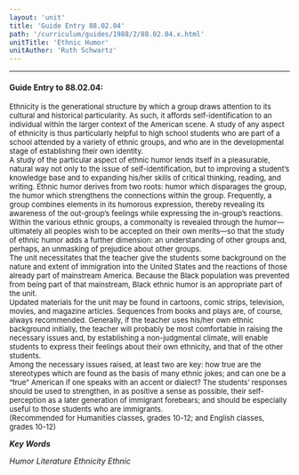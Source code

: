 ```yaml
---
layout: 'unit'
title: 'Guide Entry 88.02.04'
path: '/curriculum/guides/1988/2/88.02.04.x.html'
unitTitle: 'Ethnic Humor'
unitAuthor: 'Ruth Schwartz'
---
```


<body>
<hr/>
 <h4>
  Guide Entry to 88.02.04:
 </h4>
 <font size="-1">
  <dl>
   <dt>
    Ethnicity is the generational structure by which a group draws attention to its cultural and historical particularity. As such, it affords self-identification to an individual within the larger context of the American scene. A study of any aspect of ethnicity is thus particularly helpful to high school students who are part of a school attended by a variety of ethnic groups, and who are in the developmental stage of establishing their own identity.
    <dt>
     A study of the particular aspect of ethnic humor lends itself in a pleasurable, natural way not only to the issue of self-identification, but to improving a student’s knowledge base and to expanding his/her skills of critical thinking, reading, and writing. Ethnic humor derives from two roots: humor which disparages the group, the humor which strengthens the connections within the group. Frequently, a group combines elements in its humorous expression, thereby revealing its awareness of the out-group’s feelings while expressing the in-group’s reactions.
     <dt>
      Within the various ethnic groups, a commonalty is revealed through the humor—ultimately all peoples wish to be accepted on their own merits—so that the study of ethnic humor adds a further dimension: an understanding of other groups and, perhaps, an unmasking of prejudice about other groups.
      <dt>
       The unit necessitates that the teacher give the students some background on the nature and extent of immigration into the United States and the reactions of those already part of mainstream America. Because the Black population was prevented from being part of that mainstream, Black ethnic humor is an appropriate part of the unit.
       <dt>
        Updated materials for the unit may be found in cartoons, comic strips, television, movies, and magazine articles. Sequences from books and plays are, of course, always recommended. Generally, if the teacher uses his/her own ethnic background initially, the teacher will probably be most comfortable in raising the necessary issues and, by establishing a non-judgmental climate, will enable students to express their feelings about their own ethnicity, and that of the other students.
        <dt>
         Among the necessary issues raised, at least two are key: how true are the stereotypes which are found as the basis of many ethnic jokes; and can one be a “true” American if one speaks with an accent or dialect? The students’ responses should be used to strengthen, in as positive a sense as possible, their self-perception as a later generation of immigrant forebears; and should be especially useful to those students who are immigrants.
         <dt>
          (Recommended for Humanities classes, grades 10-12; and English classes, grades 10-12)
         </dt>
        </dt>
       </dt>
      </dt>
     </dt>
    </dt>
   </dt>
  </dl>
 </font>
 <p>
  <b>
   <i>
    Key Words
   </i>
  </b>
  <br/>
 </p>
 <p>
  <i>
   Humor Literature Ethnicity Ethnic
  </i>
 </p>

</body>
